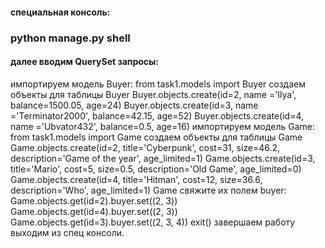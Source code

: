 <h4>специальная консоль:</h4>
<h3>python manage.py shell</h3>
<h4>далее вводим QuerySet запросы:</h4>
импортируем модель Buyer:
from task1.models import Buyer
создаем объекты для таблицы Buyer
Buyer.objects.create(id=2, name ='Ilya', balance=1500.05, age=24)
Buyer.objects.create(id=3, name ='Terminator2000', balance=42.15, age=52)
Buyer.objects.create(id=4, name ='Ubvator432', balance=0.5, age=16)
импортируем модель Game:
from task1.models import Game
создаем объекты для таблицы Game
Game.objects.create(id=2, title='Cyberpunk', cost=31, size=46.2, description='Game of the year', age_limited=1)
Game.objects.create(id=3, title='Mario', cost=5, size=0.5, description='Old Game', age_limited=0)
Game.objects.create(id=4, title='Hitman', cost=12, size=36.6, description='Who', age_limited=1)
Game свяжите их полем buyer: 
Game.objects.get(id=2).buyer.set((2, 3))
Game.objects.get(id=4).buyer.set((2, 3))
Game.objects.get(id=3).buyer.set((2, 3, 4))
exit() завершаем работу выходим из спец консоли.
